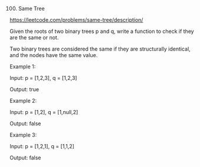 100. Same Tree



https://leetcode.com/problems/same-tree/description/


Given the roots of two binary trees p and q, write a function to check if they are the same or not.


Two binary trees are considered the same if they are structurally identical, and the nodes have the same value.

 
Example 1:

Input: p = [1,2,3], q = [1,2,3]

Output: true

Example 2:


Input: p = [1,2], q = [1,null,2]

Output: false

Example 3:


Input: p = [1,2,1], q = [1,1,2]

Output: false

